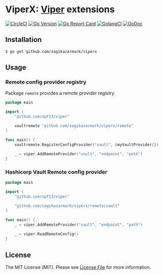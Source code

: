 # ViperX: [Viper](https://github.com/spf13/viper) extensions

[![CircleCI](https://circleci.com/gh/sagikazarmark/viperx.svg?style=svg)](https://circleci.com/gh/sagikazarmark/viperx)
[![Go Version](https://img.shields.io/badge/go%20version-%3E=1.12-orange.svg?style=flat-square)](https://github.com/sagikazarmark/viperx)
[![Go Report Card](https://goreportcard.com/badge/github.com/sagikazarmark/viperx?style=flat-square)](https://goreportcard.com/report/github.com/sagikazarmark/viperx)
[![GolangCI](https://golangci.com/badges/github.com/sagikazarmark/viperx.svg)](https://golangci.com/r/github.com/sagikazarmark/viperx)
[![GoDoc](http://img.shields.io/badge/godoc-reference-5272B4.svg?style=flat-square)](https://godoc.org/github.com/sagikazarmark/viperx)


## Installation

```bash
$ go get github.com/sagikazarmark/viperx
```

## Usage

### Remote config provider registry

Package `remote` provides a remote provider registry.

```go
package main

import (
	"github.com/spf13/viper"

	vaultremote "github.com/sagikazarmark/viperx/remote"
)

func main() {
	vaultremote.RegisterConfigProvider("vault", &myVaultProvider{})
	
	_ = viper.AddRemoteProvider("vault", "endpoint", "path")
}
```

### Hashicorp Vault Remote config provider

```go
package main

import (
	"github.com/spf13/viper"

	"github.com/sagikazarmark/viperx/remote/vault"
)

func main() {
	_ = viper.AddRemoteProvider("vault", "endpoint", "path")
	
	_ = viper.ReadRemoteConfig()
}
```


## License

The MIT License (MIT). Please see [License File](LICENSE) for more information.
